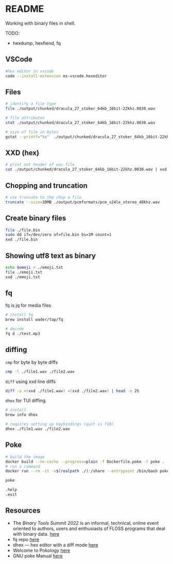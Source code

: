 # README

Working with binary files in shell.

TODO:

* hexdump, hexfiend, fq

## VSCode

```sh
#hex editor in vscode
code --install-extension ms-vscode.hexeditor                       
```

## Files

```sh
# identify a file type
file ./output/chunked/dracula_27_stoker_64kb_16bit-22khz.0030.wav

# file attributes 
stat ./output/chunked/dracula_27_stoker_64kb_16bit-22khz.0030.wav

# size of file in bytes
gstat --printf="%s"  ./output/chunked/dracula_27_stoker_64kb_16bit-22khz.0030.wav
```

## XXD (hex)

```sh
# print out header of wav file
cat ./output/chunked/dracula_27_stoker_64kb_16bit-22khz.0030.wav | xxd | head
```

## Chopping and truncation

```sh
# use truncate to the chop a file
truncate --size=30MB ./output/pcmformats/pcm_s24le_stereo_48khz.wav 
```

## Create binary files

```sh
file ./file.bin
sudo dd if=/dev/zero of=file.bin bs=1M count=1
xxd ./file.bin
```

## Showing utf8 text as binary

```sh
echo $emoji > ./emoji.txt 
file ./emoji.txt
xxd ./emoji.txt
```

## fq

fq is jq for media files  

```sh
# install fq
brew install wader/tap/fq

# decode
fq d ./test.mp3
```

## diffing

`cmp` for byte by byte diffs  

```sh
cmp -l ./file1.wav ./file2.wav
```

`diff` using xxd line diffs  

```sh
diff -u <(xxd ./file1.wav) <(xxd ./file2.wav) | head -n 25
```

`dhex` for TUI diffing.  

```sh
# install 
brew info dhex     

# requires setting up keybindings (quit is f10)
dhex ./file1.wav ./file2.wav
```

## Poke

```sh
# build the image
docker build --no-cache --progress=plain -f Dockerfile.poke -t poke . 
# run a command 
docker run --rm -it -v$(realpath ./):/share --entrypoint /bin/bash poke 

poke

.help
.exit
```

## Resources

* The *Binary Tools Summit 2022* is an informal, technical, online event
oriented to authors, users and enthusiasts of FLOSS programs that deal
with binary data. [here](https://binary-tools.net/summit)  
* fq repo [here](https://github.com/wader/fq)  
* dhex — hex editor with a diff mode [here](https://manpages.ubuntu.com/manpages/bionic/man1/dhex.1.html)  
* Welcome to Pokology [here](https://pokology.org/)
* GNU poke Manual [here](http://jemarch.net/poke-2.4-manual/poke.html)


